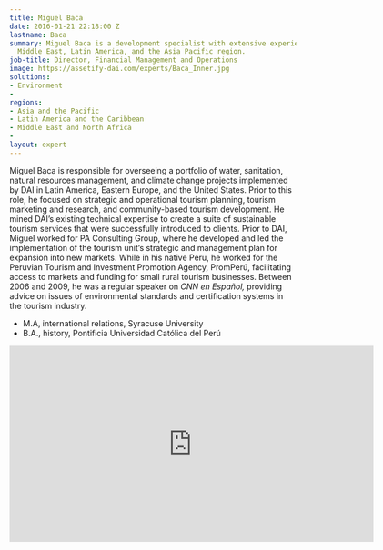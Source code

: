```yaml
---
title: Miguel Baca
date: 2016-01-21 22:18:00 Z
lastname: Baca
summary: Miguel Baca is a development specialist with extensive experience in the
  Middle East, Latin America, and the Asia Pacific region.
job-title: Director, Financial Management and Operations
image: https://assetify-dai.com/experts/Baca_Inner.jpg
solutions:
- Environment
- 
regions:
- Asia and the Pacific
- Latin America and the Caribbean
- Middle East and North Africa
- 
layout: expert
---
```


Miguel Baca is responsible for overseeing a portfolio of water, sanitation, natural resources management, and climate change projects implemented by DAI in Latin America, Eastern Europe, and the United States. Prior to this role, he focused on strategic and operational tourism planning, tourism marketing and research, and community-based tourism development. He mined DAI’s existing technical expertise to create a suite of sustainable tourism services that were successfully introduced to clients. Prior to DAI, Miguel worked for PA Consulting Group, where he developed and led the implementation of the tourism unit’s strategic and management plan for expansion into new markets. While in his native Peru, he worked for the Peruvian Tourism and Investment Promotion Agency, PromPerú, facilitating access to markets and funding for small rural tourism businesses. Between 2006 and 2009, he was a regular speaker on *CNN en Español,* providing advice on issues of environmental standards and certification systems in the tourism industry.

* M.A, international relations, Syracuse University
* B.A., history, Pontificia Universidad Católica del Perú

<iframe src="https://player.vimeo.com/video/291558916" width="640" height="345" frameborder="0" allowfullscreen></iframe>